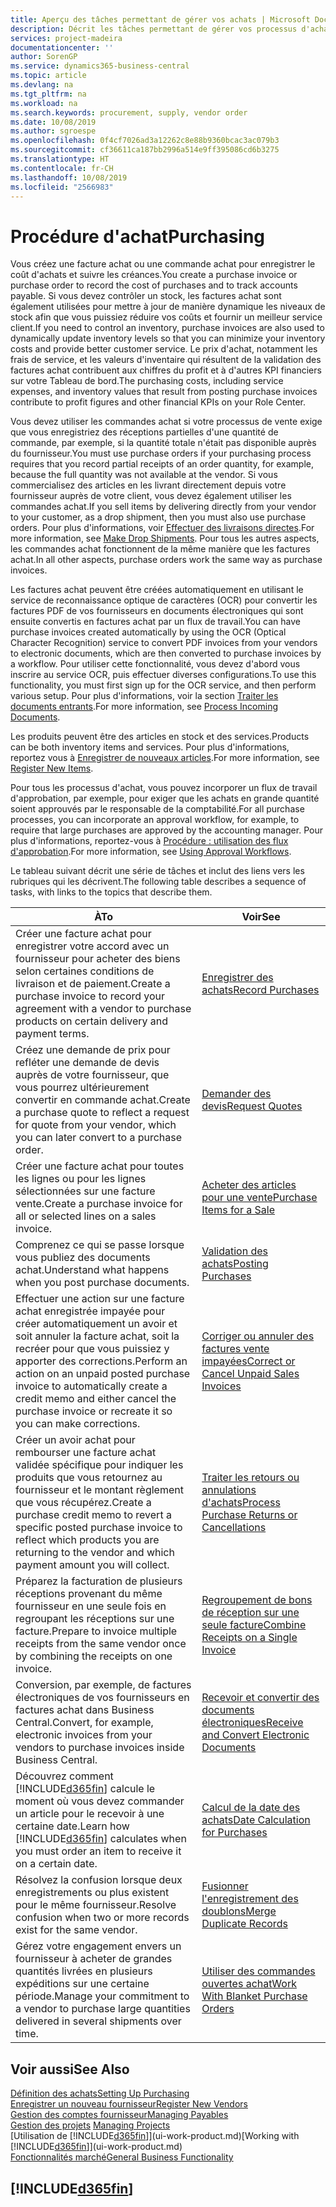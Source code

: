 ```yaml
---
title: Aperçu des tâches permettant de gérer vos achats | Microsoft Docs
description: Décrit les tâches permettant de gérer vos processus d'achat ou d'approvisionnement, y compris le fonctionnement des factures achat et des commandes achat.
services: project-madeira
documentationcenter: ''
author: SorenGP
ms.service: dynamics365-business-central
ms.topic: article
ms.devlang: na
ms.tgt_pltfrm: na
ms.workload: na
ms.search.keywords: procurement, supply, vendor order
ms.date: 10/08/2019
ms.author: sgroespe
ms.openlocfilehash: 0f4cf7026ad3a12262c8e88b9360bcac3ac079b3
ms.sourcegitcommit: cf36611ca187bb2996a514e9ff395086cd6b3275
ms.translationtype: HT
ms.contentlocale: fr-CH
ms.lasthandoff: 10/08/2019
ms.locfileid: "2566983"
---
```

# <a name="purchasing"></a><span data-ttu-id="6befe-103">Procédure d'achat</span><span class="sxs-lookup"><span data-stu-id="6befe-103">Purchasing</span></span>
<span data-ttu-id="6befe-104">Vous créez une facture achat ou une commande achat pour enregistrer le coût d'achats et suivre les créances.</span><span class="sxs-lookup"><span data-stu-id="6befe-104">You create a purchase invoice or purchase order to record the cost of purchases and to track accounts payable.</span></span> <span data-ttu-id="6befe-105">Si vous devez contrôler un stock, les factures achat sont également utilisées pour mettre à jour de manière dynamique les niveaux de stock afin que vous puissiez réduire vos coûts et fournir un meilleur service client.</span><span class="sxs-lookup"><span data-stu-id="6befe-105">If you need to control an inventory, purchase invoices are also used to dynamically update inventory levels so that you can minimize your inventory costs and provide better customer service.</span></span> <span data-ttu-id="6befe-106">Le prix d'achat, notamment les frais de service, et les valeurs d'inventaire qui résultent de la validation des factures achat contribuent aux chiffres du profit et à d'autres KPI financiers sur votre Tableau de bord.</span><span class="sxs-lookup"><span data-stu-id="6befe-106">The purchasing costs, including service expenses, and inventory values that result from posting purchase invoices contribute to profit figures and other financial KPIs on your Role Center.</span></span>

<span data-ttu-id="6befe-107">Vous devez utiliser les commandes achat si votre processus de vente exige que vous enregistriez des réceptions partielles d'une quantité de commande, par exemple, si la quantité totale n'était pas disponible auprès du fournisseur.</span><span class="sxs-lookup"><span data-stu-id="6befe-107">You must use purchase orders if your purchasing process requires that you record partial receipts of an order quantity, for example, because the full quantity was not available at the vendor.</span></span> <span data-ttu-id="6befe-108">Si vous commercialisez des articles en les livrant directement depuis votre fournisseur auprès de votre client, vous devez également utiliser les commandes achat.</span><span class="sxs-lookup"><span data-stu-id="6befe-108">If you sell items by delivering directly from your vendor to your customer, as a drop shipment, then you must also use purchase orders.</span></span> <span data-ttu-id="6befe-109">Pour plus d'informations, voir [Effectuer des livraisons directes](sales-how-drop-shipment.md).</span><span class="sxs-lookup"><span data-stu-id="6befe-109">For more information, see [Make Drop Shipments](sales-how-drop-shipment.md).</span></span> <span data-ttu-id="6befe-110">Pour tous les autres aspects, les commandes achat fonctionnent de la même manière que les factures achat.</span><span class="sxs-lookup"><span data-stu-id="6befe-110">In all other aspects, purchase orders work the same way as purchase invoices.</span></span>

<span data-ttu-id="6befe-111">Les factures achat peuvent être créées automatiquement en utilisant le service de reconnaissance optique de caractères (OCR) pour convertir les factures PDF de vos fournisseurs en documents électroniques qui sont ensuite convertis en factures achat par un flux de travail.</span><span class="sxs-lookup"><span data-stu-id="6befe-111">You can have purchase invoices created automatically by using the OCR (Optical Character Recognition) service to convert PDF invoices from your vendors to electronic documents, which are then converted to purchase invoices by a workflow.</span></span> <span data-ttu-id="6befe-112">Pour utiliser cette fonctionnalité, vous devez d'abord vous inscrire au service OCR, puis effectuer diverses configurations.</span><span class="sxs-lookup"><span data-stu-id="6befe-112">To use this functionality, you must first sign up for the OCR service, and then perform various setup.</span></span> <span data-ttu-id="6befe-113">Pour plus d'informations, voir la section [Traiter les documents entrants](across-process-income-documents.md).</span><span class="sxs-lookup"><span data-stu-id="6befe-113">For more information, see [Process Incoming Documents](across-process-income-documents.md).</span></span>      

<span data-ttu-id="6befe-114">Les produits peuvent être des articles en stock et des services.</span><span class="sxs-lookup"><span data-stu-id="6befe-114">Products can be both inventory items and services.</span></span> <span data-ttu-id="6befe-115">Pour plus d'informations, reportez vous à [Enregistrer de nouveaux articles](inventory-how-register-new-items.md).</span><span class="sxs-lookup"><span data-stu-id="6befe-115">For more information, see [Register New Items](inventory-how-register-new-items.md).</span></span>

<span data-ttu-id="6befe-116">Pour tous les processus d'achat, vous pouvez incorporer un flux de travail d'approbation, par exemple, pour exiger que les achats en grande quantité soient approuvés par le responsable de la comptabilité.</span><span class="sxs-lookup"><span data-stu-id="6befe-116">For all purchase processes, you can incorporate an approval workflow, for example, to require that large purchases are approved by the accounting manager.</span></span> <span data-ttu-id="6befe-117">Pour plus d'informations, reportez-vous à [Procédure : utilisation des flux d'approbation](across-how-use-approval-workflows.md).</span><span class="sxs-lookup"><span data-stu-id="6befe-117">For more information, see [Using Approval Workflows](across-how-use-approval-workflows.md).</span></span>

<span data-ttu-id="6befe-118">Le tableau suivant décrit une série de tâches et inclut des liens vers les rubriques qui les décrivent.</span><span class="sxs-lookup"><span data-stu-id="6befe-118">The following table describes a sequence of tasks, with links to the topics that describe them.</span></span>

| <span data-ttu-id="6befe-119">À</span><span class="sxs-lookup"><span data-stu-id="6befe-119">To</span></span> | <span data-ttu-id="6befe-120">Voir</span><span class="sxs-lookup"><span data-stu-id="6befe-120">See</span></span> |
| --- | --- |
| <span data-ttu-id="6befe-121">Créer une facture achat pour enregistrer votre accord avec un fournisseur pour acheter des biens selon certaines conditions de livraison et de paiement.</span><span class="sxs-lookup"><span data-stu-id="6befe-121">Create a purchase invoice to record your agreement with a vendor to purchase products on certain delivery and payment terms.</span></span> |[<span data-ttu-id="6befe-122">Enregistrer des achats</span><span class="sxs-lookup"><span data-stu-id="6befe-122">Record Purchases</span></span>](purchasing-how-record-purchases.md) |
|<span data-ttu-id="6befe-123">Créez une demande de prix pour refléter une demande de devis auprès de votre fournisseur, que vous pourrez ultérieurement convertir en commande achat.</span><span class="sxs-lookup"><span data-stu-id="6befe-123">Create a purchase quote to reflect a request for quote from your vendor, which you can later convert to a purchase order.</span></span>|[<span data-ttu-id="6befe-124">Demander des devis</span><span class="sxs-lookup"><span data-stu-id="6befe-124">Request Quotes</span></span>](purchasing-how-request-quotes.md)|
| <span data-ttu-id="6befe-125">Créer une facture achat pour toutes les lignes ou pour les lignes sélectionnées sur une facture vente.</span><span class="sxs-lookup"><span data-stu-id="6befe-125">Create a purchase invoice for all or selected lines on a sales invoice.</span></span> |[<span data-ttu-id="6befe-126">Acheter des articles pour une vente</span><span class="sxs-lookup"><span data-stu-id="6befe-126">Purchase Items for a Sale</span></span>](purchasing-how-purchase-products-sale.md) |
|<span data-ttu-id="6befe-127">Comprenez ce qui se passe lorsque vous publiez des documents achat.</span><span class="sxs-lookup"><span data-stu-id="6befe-127">Understand what happens when you post purchase documents.</span></span>|[<span data-ttu-id="6befe-128">Validation des achats</span><span class="sxs-lookup"><span data-stu-id="6befe-128">Posting Purchases</span></span>](ui-post-purchases.md)|
| <span data-ttu-id="6befe-129">Effectuer une action sur une facture achat enregistrée impayée pour créer automatiquement un avoir et soit annuler la facture achat, soit la recréer pour que vous puissiez y apporter des corrections.</span><span class="sxs-lookup"><span data-stu-id="6befe-129">Perform an action on an unpaid posted purchase invoice to automatically create a credit memo and either cancel the purchase invoice or recreate it so you can make corrections.</span></span> |[<span data-ttu-id="6befe-130">Corriger ou annuler des factures vente impayées</span><span class="sxs-lookup"><span data-stu-id="6befe-130">Correct or Cancel Unpaid Sales Invoices</span></span>](purchasing-how-correct-cancel-unpaid-purchase-invoices.md) |
| <span data-ttu-id="6befe-131">Créer un avoir achat pour rembourser une facture achat validée spécifique pour indiquer les produits que vous retournez au fournisseur et le montant règlement que vous récupérez.</span><span class="sxs-lookup"><span data-stu-id="6befe-131">Create a purchase credit memo to revert a specific posted purchase invoice to reflect which products you are returning to the vendor and which payment amount you will collect.</span></span> |[<span data-ttu-id="6befe-132">Traiter les retours ou annulations d'achats</span><span class="sxs-lookup"><span data-stu-id="6befe-132">Process Purchase Returns or Cancellations</span></span>](purchasing-how-register-new-vendors.md) |
|<span data-ttu-id="6befe-133">Préparez la facturation de plusieurs réceptions provenant du même fournisseur en une seule fois en regroupant les réceptions sur une facture.</span><span class="sxs-lookup"><span data-stu-id="6befe-133">Prepare to invoice multiple receipts from the same vendor once by combining the receipts on one invoice.</span></span>|[<span data-ttu-id="6befe-134">Regroupement de bons de réception sur une seule facture</span><span class="sxs-lookup"><span data-stu-id="6befe-134">Combine Receipts on a Single Invoice</span></span>](purchasing-how-to-combine-receipts.md)|
|<span data-ttu-id="6befe-135">Conversion, par exemple, de factures électroniques de vos fournisseurs en factures achat dans Business Central.</span><span class="sxs-lookup"><span data-stu-id="6befe-135">Convert, for example, electronic invoices from your vendors to purchase invoices inside Business Central.</span></span>|[<span data-ttu-id="6befe-136">Recevoir et convertir des documents électroniques</span><span class="sxs-lookup"><span data-stu-id="6befe-136">Receive and Convert Electronic Documents</span></span>](purchasing-how-to-receive-and-convert-electronic-documents.md)|
| <span data-ttu-id="6befe-137">Découvrez comment [!INCLUDE[d365fin](includes/d365fin_md.md)] calcule le moment où vous devez commander un article pour le recevoir à une certaine date.</span><span class="sxs-lookup"><span data-stu-id="6befe-137">Learn how [!INCLUDE[d365fin](includes/d365fin_md.md)] calculates when you must order an item to receive it on a certain date.</span></span>|[<span data-ttu-id="6befe-138">Calcul de la date des achats</span><span class="sxs-lookup"><span data-stu-id="6befe-138">Date Calculation for Purchases</span></span>](purchasing-date-calculation-for-purchases.md)|
|<span data-ttu-id="6befe-139">Résolvez la confusion lorsque deux enregistrements ou plus existent pour le même fournisseur.</span><span class="sxs-lookup"><span data-stu-id="6befe-139">Resolve confusion when two or more records exist for the same vendor.</span></span>|[<span data-ttu-id="6befe-140">Fusionner l'enregistrement des doublons</span><span class="sxs-lookup"><span data-stu-id="6befe-140">Merge Duplicate Records</span></span>](sales-how-merge-duplicate-records.md)|
|<span data-ttu-id="6befe-141">Gérez votre engagement envers un fournisseur à acheter de grandes quantités livrées en plusieurs expéditions sur une certaine période.</span><span class="sxs-lookup"><span data-stu-id="6befe-141">Manage your commitment to a vendor to purchase large quantities delivered in several shipments over time.</span></span>|[<span data-ttu-id="6befe-142">Utiliser des commandes ouvertes achat</span><span class="sxs-lookup"><span data-stu-id="6befe-142">Work With Blanket Purchase Orders</span></span>](sales-how-to-create-blanket-sales-orders.md)|

## <a name="see-also"></a><span data-ttu-id="6befe-143">Voir aussi</span><span class="sxs-lookup"><span data-stu-id="6befe-143">See Also</span></span>
[<span data-ttu-id="6befe-144">Définition des achats</span><span class="sxs-lookup"><span data-stu-id="6befe-144">Setting Up Purchasing</span></span>](purchasing-setup-purchasing.md)  
[<span data-ttu-id="6befe-145">Enregistrer un nouveau fournisseur</span><span class="sxs-lookup"><span data-stu-id="6befe-145">Register New Vendors</span></span>](purchasing-how-register-new-vendors.md)  
[<span data-ttu-id="6befe-146">Gestion des comptes fournisseur</span><span class="sxs-lookup"><span data-stu-id="6befe-146">Managing Payables</span></span>](payables-manage-payables.md)  
<span data-ttu-id="6befe-147">[Gestion des projets](projects-manage-projects.md)  </span><span class="sxs-lookup"><span data-stu-id="6befe-147">[Managing Projects](projects-manage-projects.md)  </span></span>  
<span data-ttu-id="6befe-148">[Utilisation de [!INCLUDE[d365fin](includes/d365fin_md.md)]](ui-work-product.md)</span><span class="sxs-lookup"><span data-stu-id="6befe-148">[Working with [!INCLUDE[d365fin](includes/d365fin_md.md)]](ui-work-product.md)</span></span>  
[<span data-ttu-id="6befe-149">Fonctionnalités marché</span><span class="sxs-lookup"><span data-stu-id="6befe-149">General Business Functionality</span></span>](ui-across-business-areas.md)

## [!INCLUDE[d365fin](includes/free_trial_md.md)]  
